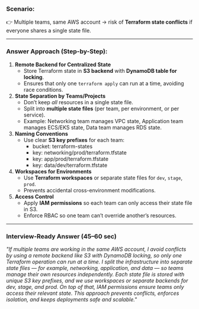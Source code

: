### **Scenario:**

👉 Multiple teams, same AWS account → risk of **Terraform state conflicts** if everyone shares a single state file.

---

### **Answer Approach (Step-by-Step):**

1. **Remote Backend for Centralized State**
    - Store Terraform state in **S3 backend** with **DynamoDB table for locking**.
    - Ensures that only one `terraform apply` can run at a time, avoiding race conditions.   
2. **State Separation by Teams/Projects**
    - Don’t keep _all_ resources in a single state file.
    - Split into **multiple state files** (per team, per environment, or per service).
    - Example: Networking team manages VPC state, Application team manages ECS/EKS state, Data team manages RDS state.    
3. **Naming Conventions**
    - Use clear **S3 key prefixes** for each team:
	    - bucket: terraform-states
	    - key: networking/prod/terraform.tfstate
	    - key: app/prod/terraform.tfstate
	    - key: data/dev/terraform.tfstate 
4. **Workspaces for Environments**
    - Use **Terraform workspaces** or separate state files for `dev`, `stage`, `prod`.
    - Prevents accidental cross-environment modifications.
5. **Access Control**
    - Apply **IAM permissions** so each team can only access their state file in S3.
    - Enforce RBAC so one team can’t override another’s resources.
---
### **Interview-Ready Answer (45–60 sec)**
_"If multiple teams are working in the same AWS account, I avoid conflicts by using a remote backend like S3 with DynamoDB locking, so only one Terraform operation can run at a time. I split the infrastructure into separate state files — for example, networking, application, and data — so teams manage their own resources independently. Each state file is stored with unique S3 key prefixes, and we use workspaces or separate backends for dev, stage, and prod. On top of that, IAM permissions ensure teams only access their relevant state. This approach prevents conflicts, enforces isolation, and keeps deployments safe and scalable."_
